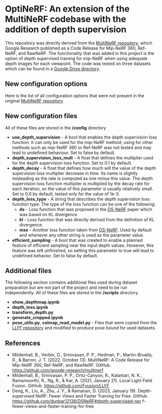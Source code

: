 # OptiNeRF: An extension of the MultiNeRF codebase with the addition of depth supervision

This repository was directly derived from the [MultiNeRF repository](https://github.com/google-research/multinerf), which Google Research published as a Code Release for Mip-NeRF 360, Ref-NeRF, and RawNeRF. The functionality that was added in this project is the option of depth supervised training for mip-NeRF when using adequate depth images for each viewpoint. The code was tested on three datasets which can be found in a [Google Drive directory](https://drive.google.com/drive/folders/1CvObrtawHvlLIk1IRxcQiaQAqaa1BW9_?usp=share_link).

## New configuration options

Here is the list of all configuration options that were not present in the original [MultiNeRF repository](https://github.com/google-research/multinerf)

## New configuration files

All of these files are stored in the **/config** directory

- **use_depth_supervision** - A bool that enables the depth supervision loss function. It can only be used for the mip-NeRF method; using for other methods such as mip-NeRF 360 or Ref-NeRF was not tested and may lead to undefined behaviour. Set to false by default.
- **depth_supervision_loss_mult** - A float that defines the multiplier used for the depth supervision loss function. Set to 0.1 by default.
- **depth_decay** - A float that defines how much will the value of the depth supervision loss multiplier decrease in time. Its name is slightly misleading as the rate is computed as one minus this value. The depth supervision loss function multiplier is multiplied by the decay rate for each iteration, so the value of this parameter is usually relatively small. Set to 0.0 by default, tested only for the value of 1e-3.
- **depth_loss_type** - A string that describes the depth supervision loss function type. The type of the loss function can be one of the following:
  - **ds** - Loss function that was proposed in the [DS-NeRF](https://github.com/dunbar12138/DSNeRF) paper which was based on KL divergence
  - **kl** - Loss function that was directly derived from the definition of KL divergence.
  - **mse** - Another loss function taken from [DS-NeRF](https://github.com/dunbar12138/DSNeRF). Used by default and whenever any other string is used as the parameter value.
- **efficient_sampling** - A bool that was created to enable a planned feature of efficient sampling near the input depth values. However, this feature was left unfinished, so setting this parameter to true will lead to undefined behavior. Set to false by default.

## Additional files

The following section contains additional files used during dataset preparation but are not part of the project and need to be run independently. All of these files are stored in the **/scripts** directory.

- **show_depthmap.ipynb**
- **depth_loss.ipynb**
- **transform_depth.py**
- **generate_cropped.ipynb**
- **pose_utils.py**, **colmap_read_model.py** - Files that were copied from the [LLFF repository](https://github.com/Fyusion/LLFF) and modified to produce pose bound for used datasets.

## References

- Mildenhall, B., Verbin, D., Srinivasan, P. P., Hedman, P., Martin-Brualla, R., & Barron, J. T. (2022, October 13). MultiNeRF: A Code Release for Mip-NeRF 360, Ref-NeRF, and RawNeRF. GitHub.
https://github.com/google-research/multinerf
- Mildenhall, B., Srinivasan, P. P., Ortiz-Canyon, R., Kalantari, N. K., Ramamoorthi, R., Ng, R., & Kar, A. (2021, January 21). Local Light Field Fusion. GitHub. https://github.com/Fyusion/LLFF
- Deng, K., Liu, A., Zhu, J. Y., & Ramanan, D. (2023, January 19). Depth-
supervised NeRF: Fewer Views and Faster Training for Free. GitHub.
https://github.com/dunbar12138/DSNeRF#depth-supervised-ner
f-fewer-views-and-faster-training-for-free
